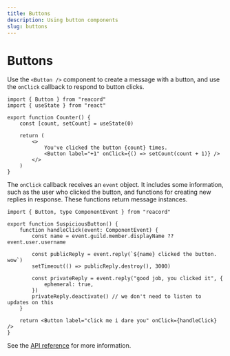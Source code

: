 ```yaml
---
title: Buttons
description: Using button components
slug: buttons
---
```


# Buttons

Use the `<Button />` component to create a message with a button, and use the `onClick` callback to respond to button clicks.

```tsx
import { Button } from "reacord"
import { useState } from "react"

export function Counter() {
	const [count, setCount] = useState(0)

	return (
		<>
			You've clicked the button {count} times.
			<Button label="+1" onClick={() => setCount(count + 1)} />
		</>
	)
}
```

The `onClick` callback receives an `event` object. It includes some information, such as the user who clicked the button, and functions for creating new replies in response. These functions return message instances.

```tsx
import { Button, type ComponentEvent } from "reacord"

export function SuspiciousButton() {
	function handleClick(event: ComponentEvent) {
		const name = event.guild.member.displayName ?? event.user.username

		const publicReply = event.reply(`${name} clicked the button. wow`)
		setTimeout(() => publicReply.destroy(), 3000)

		const privateReply = event.reply("good job, you clicked it", {
			ephemeral: true,
		})
		privateReply.deactivate() // we don't need to listen to updates on this
	}

	return <Button label="click me i dare you" onClick={handleClick} />
}
```

See the [API reference](/api/index.html#ButtonProps) for more information.
